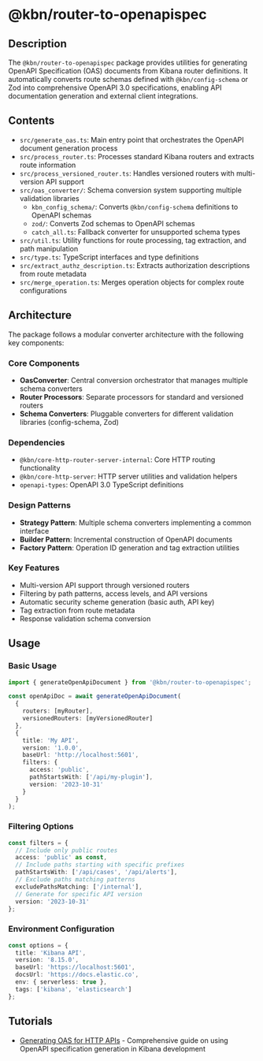 # @kbn/router-to-openapispec

## Description

The `@kbn/router-to-openapispec` package provides utilities for generating OpenAPI Specification (OAS) documents from Kibana router definitions. It automatically converts route schemas defined with `@kbn/config-schema` or Zod into comprehensive OpenAPI 3.0 specifications, enabling API documentation generation and external client integrations.

## Contents

- `src/generate_oas.ts`: Main entry point that orchestrates the OpenAPI document generation process
- `src/process_router.ts`: Processes standard Kibana routers and extracts route information
- `src/process_versioned_router.ts`: Handles versioned routers with multi-version API support
- `src/oas_converter/`: Schema conversion system supporting multiple validation libraries
  - `kbn_config_schema/`: Converts `@kbn/config-schema` definitions to OpenAPI schemas
  - `zod/`: Converts Zod schemas to OpenAPI schemas
  - `catch_all.ts`: Fallback converter for unsupported schema types
- `src/util.ts`: Utility functions for route processing, tag extraction, and path manipulation
- `src/type.ts`: TypeScript interfaces and type definitions
- `src/extract_authz_description.ts`: Extracts authorization descriptions from route metadata
- `src/merge_operation.ts`: Merges operation objects for complex route configurations

## Architecture

The package follows a modular converter architecture with the following key components:

### Core Components
- **OasConverter**: Central conversion orchestrator that manages multiple schema converters
- **Router Processors**: Separate processors for standard and versioned routers
- **Schema Converters**: Pluggable converters for different validation libraries (config-schema, Zod)

### Dependencies
- `@kbn/core-http-router-server-internal`: Core HTTP routing functionality
- `@kbn/core-http-server`: HTTP server utilities and validation helpers
- `openapi-types`: OpenAPI 3.0 TypeScript definitions

### Design Patterns
- **Strategy Pattern**: Multiple schema converters implementing a common interface
- **Builder Pattern**: Incremental construction of OpenAPI documents
- **Factory Pattern**: Operation ID generation and tag extraction utilities

### Key Features
- Multi-version API support through versioned routers
- Filtering by path patterns, access levels, and API versions
- Automatic security scheme generation (basic auth, API key)
- Tag extraction from route metadata
- Response validation schema conversion

## Usage

### Basic Usage

```typescript
import { generateOpenApiDocument } from '@kbn/router-to-openapispec';

const openApiDoc = await generateOpenApiDocument(
  {
    routers: [myRouter],
    versionedRouters: [myVersionedRouter]
  },
  {
    title: 'My API',
    version: '1.0.0',
    baseUrl: 'http://localhost:5601',
    filters: {
      access: 'public',
      pathStartsWith: ['/api/my-plugin'],
      version: '2023-10-31'
    }
  }
);
```

### Filtering Options

```typescript
const filters = {
  // Include only public routes
  access: 'public' as const,
  // Include paths starting with specific prefixes
  pathStartsWith: ['/api/cases', '/api/alerts'],
  // Exclude paths matching patterns
  excludePathsMatching: ['/internal'],
  // Generate for specific API version
  version: '2023-10-31'
};
```

### Environment Configuration

```typescript
const options = {
  title: 'Kibana API',
  version: '8.15.0',
  baseUrl: 'https://localhost:5601',
  docsUrl: 'https://docs.elastic.co',
  env: { serverless: true },
  tags: ['kibana', 'elasticsearch']
};
```

## Tutorials

- [Generating OAS for HTTP APIs](dev_docs/tutorials/generating_oas_for_http_apis.mdx) - Comprehensive guide on using OpenAPI specification generation in Kibana development

